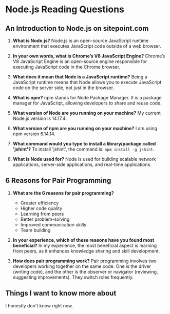 # Node.js Reading Questions

## An Introduction to Node.js on sitepoint.com
1. **What is Node.js?**
   Node.js is an open-source JavaScript runtime environment that executes JavaScript code outside of a web browser.

2. **In your own words, what is Chrome’s V8 JavaScript Engine?**
   Chrome’s V8 JavaScript Engine is an open-source engine responsible for executing JavaScript code in the Chrome browser.

3. **What does it mean that Node is a JavaScript runtime?**
   Being a JavaScript runtime means that Node allows you to execute JavaScript code on the server side, not just in the browser.

4. **What is npm?**
   npm stands for Node Package Manager. It is a package manager for JavaScript, allowing developers to share and reuse code.

5. **What version of Node are you running on your machine?**
   My current Node.js version is 14.17.4.

6. **What version of npm are you running on your machine?**
   I am using npm version 6.14.14.

7. **What command would you type to install a library/package called 'jshint'?**
   To install 'jshint', the command is: `npm install -g jshint`.

8. **What is Node used for?**
   Node is used for building scalable network applications, server-side applications, and real-time applications.

## 6 Reasons for Pair Programming
1. **What are the 6 reasons for pair programming?**
   - Greater efficiency
   - Higher code quality
   - Learning from peers
   - Better problem-solving
   - Improved communication skills
   - Team building

2. **In your experience, which of these reasons have you found most beneficial?**
   In my experience, the most beneficial aspect is learning from peers, as it enhances knowledge sharing and skill development.

3. **How does pair programming work?**
   Pair programming involves two developers working together on the same code. One is the driver (writing code), and the other is the observer or navigator (reviewing, suggesting improvements). They switch roles frequently.

## Things I want to know more about

I honestly don't know right now.


